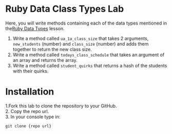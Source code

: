 # Ruby Data Class Types Lab

Here, you will write methods containing each of the data types mentioned in the[Ruby Data Types](https://dev.to/bmweygant/ruby-data-type-classes-numbers-arrays-symbols-hashes-2kka) lesson.

1. Write a method called `ua_1a_class_size` that takes 2 arguments, `new_students` (number) and `class_size` (number) and adds them together to return the new class size.
2. Write a method called `todays_class_schedule` that takes an argument of an array and returns the array.
3. Write a method called `student_quirks` that returns a hash of the students with their quirks.

# Installation

1.Fork this lab to clone the repository to your GitHub. <br>
2. Copy the repo url. <br>
3. In your console type in:
```
git clone {repo url}
```